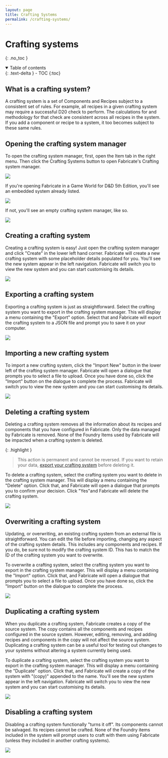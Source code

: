 ```yaml
---
layout: page
title: Crafting Systems
permalink: /crafting-systems/
---
```


# Crafting systems
{: .no_toc }

<details open markdown="block">
  <summary>
    Table of contents
  </summary>
  {: .text-delta }
- TOC
{:toc}
</details>

## What is a crafting system?

A crafting system is a set of Components and Recipes subject to a consistent set of rules.
For example, all recipes in a given crafting system may require a successful D20 check to perform. 
The calculations for and methodology for that check are consistent across all recipes in the system.
If you add a component or recipe to a system, it too becomes subject to these same rules.

## Opening the crafting system manager

To open the crafting system manager, first, open the Item tab in the right menu.
Then click the Crafting Systems button to open Fabricate's Crafting system manager.

![](/fabricate/img/crafting-system-button.webp)

If you're opening Fabricate in a Game World for D&D 5th Edition, you'll see an embedded system already listed.

![](/fabricate/img/crafting-system-manager.webp)

If not, you'll see an empty crafting system manager, like so.

![](/fabricate/img/crafting-system-manager-empty.webp)

## Creating a crafting system

Creating a crafting system is easy!
Just open the crafting system manager and click "Create" in the lower left hand corner.
Fabricate will create a new crafting system with some placeholder details populated for you.
You'll see the new system appear in the left navigation.
Fabricate will switch you to view the new system and you can start customising its details.

![](/fabricate/img/create-a-crafting-system.gif)

## Exporting a crafting system

Exporting a crafting system is just as straightforward.
Select the crafting system you want to export in the crafting system manager.
This will display a menu containing the "Export" option.
Select that and Fabricate will export the crafting system to a JSON file and prompt you to save it on your computer.

![](/fabricate/img/export-a-crafting-system.gif)

## Importing a new crafting system

To import a new crafting system, click the "Import New" button in the lower left of the crafting system manager.
Fabricate will open a dialogue that prompts you to select a file to upload.
Once you have done so, click the "Import" button on the dialogue to complete the process.
Fabricate will switch you to view the new system and you can start customising its details.

![](/fabricate/img/import-a-crafting-system.gif)

## Deleting a crafting system

Deleting a crafting system removes all the information about its recipes and components that you have configured in Fabricate.
Only the data managed by Fabricate is removed.
None of the Foundry Items used by Fabricate will be impacted when a crafting system is deleted.

{: .highlight }
> This action is permanent and cannot be reversed.
> If you want to retain your data, [export your crafting system](#exporting-a-crafting-system) before deleting it.

To delete a crafting system, select the crafting system you want to delete in the crafting system manager.
This will display a menu containing the "Delete" option.
Click that, and Fabricate will open a dialogue that prompts you to confirm your decision.
Click "Yes"and Fabricate will delete the crafting system.

![](/fabricate/img/delete-a-crafting-system.gif)

## Overwriting a crafting system

Updating, or overwriting, an existing crafting system from an external file is straightforward. 
You can edit the file before importing, changing any aspect of the crafting system details.
This includes any components and recipes.
If you do, be sure not to modify the crafting system ID.
This has to match the ID of the crafting system you want to overwrite.

To overwrite a crafting system, select the crafting system you want to export in the crafting system manager.
This will display a menu containing the "Import" option.
Click that, and Fabricate will open a dialogue that prompts you to select a file to upload.
Once you have done so, click the "Import" button on the dialogue to complete the process.

![](/fabricate/img/overwrite-a-crafting-system.gif)

## Duplicating a crafting system

When you duplicate a crafting system, Fabricate creates a copy of the source system.
The copy contains all the components and recipes configured in the source system.
However, editing, removing, and adding recipes and components in the copy will not affect the source system.
Duplicating a crafting system can be a useful tool for testing out changes to your systems without altering a system currently being used.

To duplicate a crafting system, select the crafting system you want to export in the crafting system manager.
This will display a menu containing the "Duplicate" option.
Click that, and Fabricate will create a copy of the system with "(copy)" appended to the name.
You'll see the new system appear in the left navigation.
Fabricate will switch you to view the new system and you can start customising its details.

![](/fabricate/img/duplicate-a-crafting-system.gif)

## Disabling a crafting system

Disabling a crafting system functionally "turns it off".
Its components cannot be salvaged.
Its recipes cannot be crafted.
None of the Foundry items included in the system will prompt users to craft with them using Fabricate (unless they included in another crafting systems).

![](/fabricate/img/disable-crafting-system-button.webp)